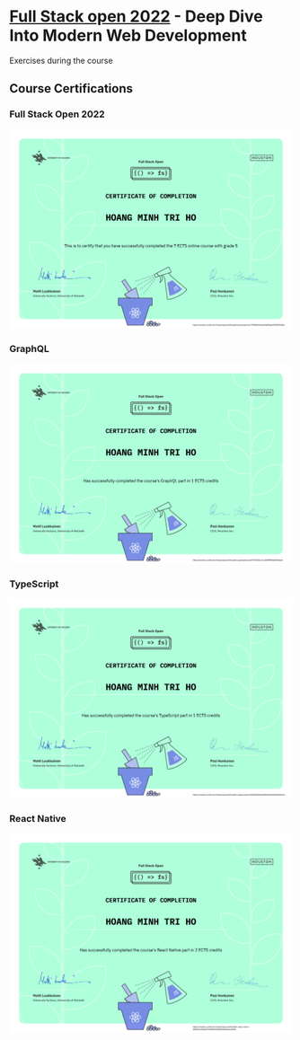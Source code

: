 # [Full Stack open 2022](https://fullstackopen.com/en/) - Deep Dive Into Modern Web Development

Exercises during the course

## Course Certifications

### Full Stack Open 2022

![Certificate of Completion - Parts 1-7](./certificate-fullstack.png)

### GraphQL

![Certificate of Completion - GraphQL](./certificate-graphql.png)

### TypeScript

![Certificate of Completion - TypeScript](./certificate-typescript.png)

### React Native

![Certificate of Completion - React Native](./certificate-reactnative.png)
